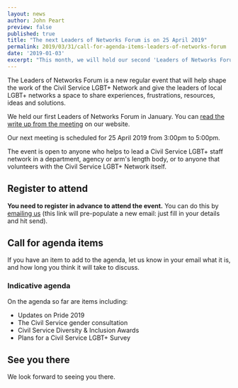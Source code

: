 ```yaml
---
layout: news
author: John Peart
preview: false
published: true
title: "The next Leaders of Networks Forum is on 25 April 2019"
permalink: 2019/03/31/call-for-agenda-items-leaders-of-networks-forum
date: '2019-01-03'
excerpt: "This month, we will hold our second 'Leaders of Networks Forum'. If you're a leader of a network, register to attend and submit your agenda items."
---
```


The Leaders of Networks Forum is a new regular event that will help shape the work of the Civil Service LGBT+ Network and give the leaders of local LGBT+ networks a space to share experiences, frustrations, resources, ideas and solutions.

We held our first Leaders of Networks Forum in January. You can [read the write up from the meeting](https://www.civilservice.lgbt/2019/02/06/leaders-of-networks-forum-readout) on our website. 

Our next meeting is scheduled for 25 April 2019 from 3:00pm to 5:00pm.

The event is open to anyone who helps to lead a Civil Service LGBT+ staff network in a department, agency or arm's length body, or to anyone that volunteers with the Civil Service LGBT+ Network itself.

## Register to attend

**You need to register in advance to attend the event.** You can do this by <a href="mailto:info@civilservice.lgbt?subject=Leaders%20of%20Networks%20Forum%3A%20Register%20to%20attend&body=I%20would%20like%20to%20attend%20the%20Leader's%20of%20Networks%20forum.%0A%0AMy%20details%20are%3A%0A%0ANAME%3A%20Your%20name%20here%0ADEPT%3A%20Your%20department%20here%0A%0AThanks">emailing us</a> (this link will pre-populate a new email: just fill in your details and hit send).

## Call for agenda items

If you have an item to add to the agenda, let us know in your email what it is, and how long you think it will take to discuss.

### Indicative agenda

On the agenda so far are items including:

- Updates on Pride 2019
- The Civil Service gender consultation
- Civil Service Diversity & Inclusion Awards
- Plans for a Civil Service LGBT+ Survey

## See you there

We look forward to seeing you there.
